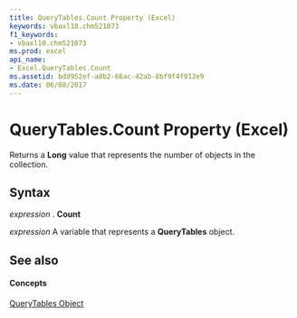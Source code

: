 ```yaml
---
title: QueryTables.Count Property (Excel)
keywords: vbaxl10.chm521073
f1_keywords:
- vbaxl10.chm521073
ms.prod: excel
api_name:
- Excel.QueryTables.Count
ms.assetid: bdd952ef-a8b2-66ac-42ab-8bf9f4f912e9
ms.date: 06/08/2017
---
```



# QueryTables.Count Property (Excel)

Returns a **Long** value that represents the number of objects in the collection.


## Syntax

 _expression_ . **Count**

 _expression_ A variable that represents a **QueryTables** object.


## See also


#### Concepts


[QueryTables Object](querytables-object-excel.md)

